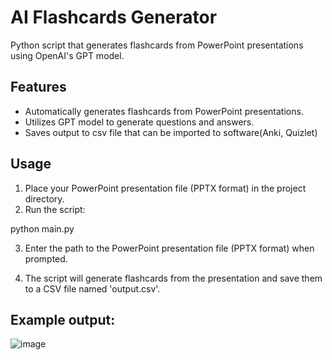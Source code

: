 # AI Flashcards Generator

Python script that generates flashcards from PowerPoint presentations using OpenAI's GPT model.

## Features

- Automatically generates flashcards from PowerPoint presentations.
- Utilizes GPT model to generate questions and answers. 
- Saves output to csv file that can be imported to software(Anki, Quizlet)

## Usage

1. Place your PowerPoint presentation file (PPTX format) in the project directory.
2. Run the script:

python main.py

3. Enter the path to the PowerPoint presentation file (PPTX format) when prompted.

4. The script will generate flashcards from the presentation and save them to a CSV file named 'output.csv'.

## Example output:
![image](https://github.com/gabrielrosendo/flashcard-generator/assets/71938938/5e6dce02-dd16-4626-896e-85674010787d)



